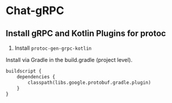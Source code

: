 # Chat-gRPC

## Install gRPC and Kotlin Plugins for protoc

1. Install ``protoc-gen-grpc-kotlin``

Install via Gradle in the build.gradle (project level).
``` cmd
buildscript {
    dependencies {
        classpath(libs.google.protobuf.gradle.plugin)
    }
}
```